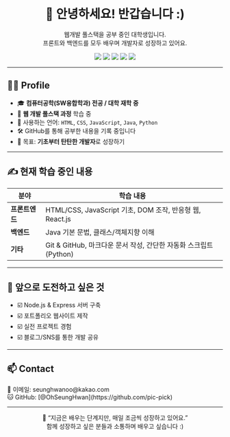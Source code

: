 <h1 align="center">👋 안녕하세요! 반갑습니다 :)</h1>
<p align="center">
웹개발 풀스택을 공부 중인 대학생입니다.<br/>
프론트와 백엔드를 모두 배우며 개발자로 성장하고 있어요.
</p>

<p align="center">
  <img src="https://img.shields.io/badge/HTML-E34F26?style=flat-square&logo=html5&logoColor=white"/>
  <img src="https://img.shields.io/badge/CSS-1572B6?style=flat-square&logo=css3&logoColor=white"/>
  <img src="https://img.shields.io/badge/JavaScript-F7DF1E?style=flat-square&logo=javascript&logoColor=black"/>
  <img src="https://img.shields.io/badge/Java-007396?style=flat-square&logo=java&logoColor=white"/>
  <img src="https://img.shields.io/badge/Python-3776AB?style=flat-square&logo=python&logoColor=white"/>
</p>

---

## 🧑‍💻 Profile

- 🎓 **컴퓨터공학(SW융합학과) 전공 / 대학 재학 중**
- 🌱 **웹 개발 풀스택 과정** 학습 중
- 💬 사용하는 언어: `HTML`, `CSS`, `JavaScript`, `Java`, `Python`
- 🛠️ GitHub를 통해 공부한 내용을 기록 중입니다
- 📘 목표: **기초부터 탄탄한 개발자**로 성장하기

---

## ✍️ 현재 학습 중인 내용

| 분야         | 학습 내용                                |
|--------------|--------------------------------------------|
| **프론트엔드** | HTML/CSS, JavaScript 기초, DOM 조작, 반응형 웹, React.js |
| **백엔드**     | Java 기본 문법, 클래스/객체지향 이해          |
| **기타**      | Git & GitHub, 마크다운 문서 작성, 간단한 자동화 스크립트(Python) |

---

## 📌 앞으로 도전하고 싶은 것

- ☑️ Node.js & Express 서버 구축
- ☑️ 포트폴리오 웹사이트 제작
- ☑️ 실전 프로젝트 경험
- ☑️ 블로그/SNS를 통한 개발 공유

---

## 📫 Contact

<p>
  📧 이메일: seunghwanoo@kakao.com <br/>
  🐱 GitHub: [@OhSeungHwan](https://github.com/pic-pick)
</p>

---

<p align="center">
  🌱 “지금은 배우는 단계지만, 매일 조금씩 성장하고 있어요.”<br/>
  함께 성장하고 싶은 분들과 소통하며 배우고 싶습니다 :)
</p>
